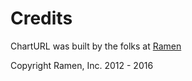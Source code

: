 # Credits

ChartURL was built by the folks at [Ramen](https://ramen.is)

Copyright Ramen, Inc. 2012 - 2016

